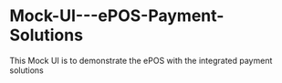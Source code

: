 # Mock-UI---ePOS-Payment-Solutions
This Mock UI is to demonstrate the ePOS with the integrated payment solutions 
